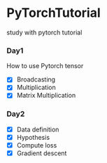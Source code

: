 # PyTorchTutorial
study with pytorch tutorial
### Day1
How to use Pytorch tensor
- [x] Broadcasting
- [x] Multiplication
- [x] Matrix Multiplication

### Day2
- [x] Data definition
- [x] Hypothesis
- [x] Compute loss
- [x] Gradient descent
